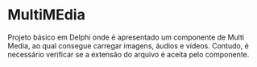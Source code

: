 # MultiMEdia
Projeto básico em Delphi onde é apresentado um componente de Multi Media, ao qual consegue carregar imagens, áudios e vídeos. Contudo, é necessário verificar se a extensão do arquivo é aceita pelo componente.
